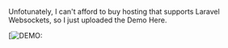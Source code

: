Unfotunately, I can't afford to buy hosting that supports Laravel Websockets, so I just uploaded the Demo Here.

[![DEMO: ](https://www.youtube.com/watch?v=jphtUEvEq8k&feature=youtu.be)
